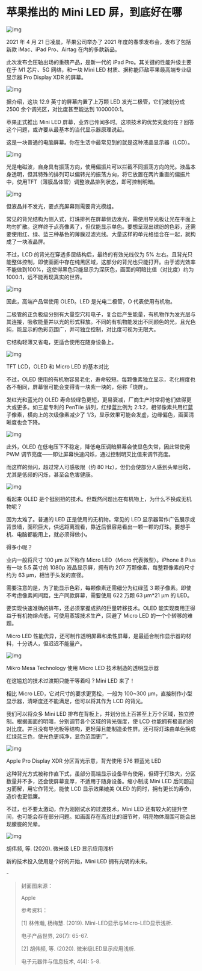 # 苹果推出的 Mini LED 屏，到底好在哪

![img](https://mmbiz.qpic.cn/mmbiz_png/SlOqFKqEO4EUGtomScvumKYsyFDEmgedH7gj9poypcMricm7rA1ib0ZqjB8mzRYLfbnaDSAeiahvN1XI6re5jPQSw/640?wx_fmt=png)



2021 年 4 月 21 日凌晨，苹果公司举办了 2021 年度的春季发布会，发布了包括新款 iMac、iPad Pro、Airtag 在内的多款新品。



此次发布会压轴出场的重磅产品，是新一代的 iPad Pro。其关键的性能升级主要在于 M1 芯片、5G 网络，和一块 Mini LED 材质、据称能匹敌苹果最高端专业级显示器 Pro Display XDR 的屏幕。



![img](https://mmbiz.qpic.cn/mmbiz_png/SlOqFKqEO4EUGtomScvumKYsyFDEmged5gIzLJGN4KINE83fic0Fqv4MYmeIxpjP07zokBb3tAk9gScibJ0Lggzg/640?wx_fmt=png)



据介绍，这块 12.9 英寸的屏幕内置了上万颗 LED 发光二极管，它们被划分成 2500 余个调光区，对比度甚至能达到 1000000:1。



苹果正式推出 Mini LED 屏幕，业界已传闻多时。这项技术的优势究竟何在？回答这个问题，或许要从最基本的当代显示器原理说起。



这是一块普通的电脑屏幕。你在生活中最常见到的就是这种液晶显示器（LCD）。



![img](https://mmbiz.qpic.cn/mmbiz_png/SlOqFKqEO4FN27AgGrVZOqttkZkAvPPF2KBN5YiaZaewrCC6YEcuHDopvQh1NHjicM0yJ0kbTtaKBWxrhfAm53GQ/640?wx_fmt=png)



光是电磁波，自身具有振荡方向，使用偏振片可以拦截不同振荡方向的光。液晶本身透明，但其特殊的排列可以偏转光的振荡方向，将它放置在两片垂直的偏振片中，使用TFT（薄膜晶体管）调整液晶排列状态，即可控制明暗。



![img](https://mmbiz.qpic.cn/mmbiz_gif/SlOqFKqEO4FN27AgGrVZOqttkZkAvPPFcB79lZuwiccZyyAfzIbfCGftBpxT5ImTc0Sd8mt4WYThg7UicreYecfQ/640?wx_fmt=gif)



但液晶并不发光，要点亮屏幕则需要背光模组。



常见的背光结构为侧入式，灯珠排列在屏幕侧边发光，需使用导光板让光在平面上均匀扩散。这样终于点亮像素了，但仅能显示单色。要想呈现出缤纷的色彩，还需要使用红、绿、蓝三种基色的薄膜过滤光线。大量这样的单元格组合在一起，就构成了一块液晶屏。



不过，LCD 的背光在穿透多层结构后，最终的有效光线仅为 5% 左右。且背光只能整体控制，即使画面中存在纯黑区域，这部分的背光也只能打开。由于滤光效率不能做到100%，这使得黑色只能显示为深灰色，画面的明暗比值（对比度）约为 1000:1，远不能再现真实的世界。



![img](https://mmbiz.qpic.cn/mmbiz_png/SlOqFKqEO4FN27AgGrVZOqttkZkAvPPFCQJepgzQJ2RwAib4wFAs5yhNw84dFMicCeudmibsibTR2fV4ibq6qviauDNg/640?wx_fmt=png)



因此，高端产品常使用 OLED。LED 是光电二极管，O 代表使用有机物。



二极管的正负极级分别有大量空穴和电子，复合后产生能量，有机物作为发光层与其连接，吸收能量并以光的形式释放。不同的有机物能发出不同颜色的光，且光色纯，能显示的色彩范围广，并可独立控制，对比度可视为无限大。



它结构轻薄又省电，更适合使用在随身设备上。



![img](https://mmbiz.qpic.cn/mmbiz_png/SlOqFKqEO4FN27AgGrVZOqttkZkAvPPFMBa8WsVv1TPth1haucduWflwKtgA6AcEDmotibG77Iu5FqEhmcyDzEA/640?wx_fmt=png)

TFT LCD，OLED 和 Micro LED 的基本对比



不过，OLED 使用的有机物容易老化，寿命较短。每颗像素独立显示，老化程度也各不相同，屏幕很可能会变得青一块紫一块的，俗称「烧屏」。



发红光和蓝光的 OLED 寿命较绿色更短，更易衰减，厂商生产时常将他们做得更大或更多。如三星专利的 PenTile 排列，红绿蓝比例为 2:1:2，相邻像素共用红蓝子像素，横向上的次级像素减少了 1/3，显示效果可能会发虚，边缘偏色，画面清晰度也会下降。



![img](https://mmbiz.qpic.cn/mmbiz_png/SlOqFKqEO4FN27AgGrVZOqttkZkAvPPF28X5vaUkXayyNdpICCDRa4BBl4WsWapvYjWUZaX4nxP1CKy993QI5g/640?wx_fmt=png)



此外，OLED 在低电压下不稳定，降低电压调暗屏幕会使显色失常，因此常使用 PWM 调节亮度——即让屏幕快速闪烁，通过控制明灭比值来调节亮度。



而这样的频闪，超过常人可感极限（约 80 Hz），但仍会使部分人感到头晕目眩，尤其是低频的闪烁，甚至会危害健康。



![img](https://mmbiz.qpic.cn/mmbiz_png/SlOqFKqEO4FN27AgGrVZOqttkZkAvPPFu07pq9CIY9G56XJDGpFfAVcudK7P7QLWlGjeVic2ibW8YLDNrVA9laJQ/640?wx_fmt=png)



看起来 OLED 是个挺别扭的技术。但既然问题出在有机物上，为什么不换成无机物呢？



因为太难了。普通的 LED 正是使用的无机物。常见的 LED 显示器常作广告展示或背景墙，面积巨大，供远距离观看，靠近后很容易看出一颗一颗的灯珠。要想手机、电脑都能用上，就必须得做小。



得多小呢？



业内一般将尺寸 100 μm 以下称作 Micro LED（Micro 代表微型）。iPhone 8 Plus 有一块 5.5 英寸的 1080p 液晶显示屏，拥有约 207 万颗像素，每整颗像素的尺寸约为 63 μm，相当于头发的直径。



需要注意的是，为了能显示色彩，每颗像素还需细分为红绿蓝 3 颗子像素。即使不考虑像素间间距，生产同款屏幕，需要使用 622 万颗 63 μm*21 μm 的 LED。



要实现快速准确的排布，还必须掌握成熟的巨量转移技术。OLED 能实现商用正得益于有机物熔点低，可使用蒸镀技术生产，回避了 Micro LED 的一个个转移的难题。



Micro LED 性能优异，还可制作透明屏幕和柔性屏幕，是最适合制作显示器的材料，十分诱人，但迟迟不能量产。



![img](https://mmbiz.qpic.cn/mmbiz_png/SlOqFKqEO4FN27AgGrVZOqttkZkAvPPFusPWleBZ4BXiaDjvVAaKF3JyAPiaQLStsQ3ehZ48h118ScG7YVoNeN6w/640?wx_fmt=png)

Mikro Mesa Technology 使用 Micro LED 技术制造的透明显示器



在这尴尬的技术过渡期只能干等着吗？Mini LED 来了！



相比 Micro LED，它对尺寸的要求更宽松，一般为 100~300 μm，直接制作小型显示器，清晰度还不能满足，但可以将其作为 LCD 的背光。



我们可以将众多 Mini LED 排布在背板上，并划分出上百甚至上万个区域，独立控制。根据画面的明暗，分别调节各个区域的背光强度，使 LCD 也能拥有极高的的对比度。并且没有导光板等结构，更轻薄且能制造柔性屏。还可将灯珠由单色换成红绿蓝三色，使光色更纯净，显色范围更广。



![img](https://mmbiz.qpic.cn/mmbiz_gif/SlOqFKqEO4EUGtomScvumKYsyFDEmgedumictnjT2ibI2KM6gZkUc3gxUJy89K2KhVNpRACzW3Y1K8LHOyAqCI1Q/640?wx_fmt=gif)



Apple Pro Display XDR 分区背光示意，背光使用 576 颗蓝光 LED







这种背光方式被称作直下式，虽部分高端显示设备早有使用，但碍于灯珠大，分区数量并不多，还会使屏幕变厚，不适用于随身设备。缩小制成 Mini LED 后问题迎刃而解，用它作背光，能使 LCD 显示效果媲美 OLED 的同时，拥有更长的寿命，造价也更低廉。



不过，也不要太激动，作为刚刚试水的过渡技术，Mini LED 还有较大的提升空间，也可能会存在部分问题。如画面存在高对比的细节时，明亮物体周围可能会出现朦胧的光晕。



![img](https://mmbiz.qpic.cn/mmbiz_png/SlOqFKqEO4FN27AgGrVZOqttkZkAvPPFq9iazOsDOWoSvTiaia3g3QQHJXibWgnGGDFV8RiclmKFmeEHrtIDT9QCkiag/640?wx_fmt=png)

胡伟频, 等. (2020). 微米级 LED 显示应用浅析



新的技术投入使用是个好的开始，Mini LED 拥有光明的未来。



\-

> 封面图来源：
>
> 
>
> Apple
>
> 
>
> 参考资料：
>
> 
>
> [1] 林伟瀚, 杨梅慧. (2019). Mini-LED显示与Micro-LED显示浅析.
>
> 电子产品世界, 26(7): 65-67.
>
> 
>
> [2] 胡伟频, 等. (2020). 微米级LED显示应用浅析.
>
> 
>
> 电子元器件与信息技术, 4(4): 5-8.